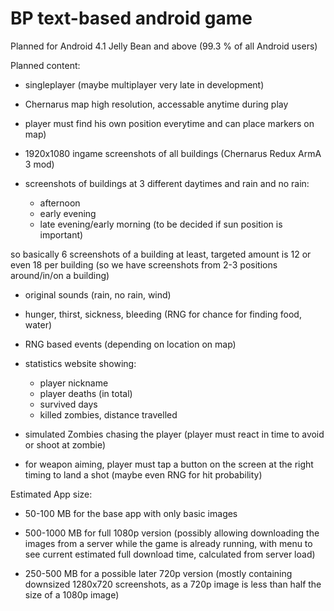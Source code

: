 




# BP text-based android game

Planned for Android 4.1 Jelly Bean and above (99.3 % of all Android users)


Planned content:

- singleplayer (maybe multiplayer very late in development)
- Chernarus map high resolution, accessable anytime during play
- player must find his own position everytime and can place markers  on map)
- 1920x1080 ingame screenshots of all buildings (Chernarus Redux ArmA 3 mod)
- screenshots of buildings at 3 different daytimes and rain and no rain:

  - afternoon
  - early evening
  - late evening/early morning (to be decided if sun position is important)

so basically 6 screenshots of a building at least, targeted amount is 12 or even 18 per building (so we have screenshots from 2-3 positions around/in/on a building)

- original sounds (rain, no rain, wind)
- hunger, thirst, sickness, bleeding (RNG for chance for finding food, water)
- RNG based events (depending on location on map)

- statistics website showing:
   - player nickname
   - player deaths (in total)
   - survived days
   - killed zombies, distance travelled

- simulated Zombies chasing the player (player must react in time to avoid or shoot at zombie)
- for weapon aiming, player must tap a button on the screen at the right timing to land a shot (maybe even RNG for hit probability)

Estimated App size:

- 50-100 MB for the base app with only basic images 

- 500-1000 MB for full 1080p version (possibly allowing downloading the images from a server while the game is already running, with menu to see current estimated full download time, calculated from server load)

- 250-500 MB for a possible later 720p version (mostly containing downsized 1280x720 screenshots, as a 720p image is less than half the size of a 1080p image)
